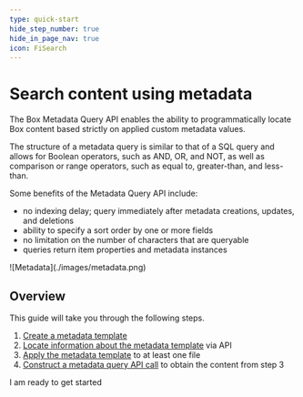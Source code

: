 ```yaml
---
type: quick-start
hide_step_number: true
hide_in_page_nav: true
icon: FiSearch
---
```


# Search content using metadata

The Box Metadata Query API enables the ability to programmatically locate Box
content based strictly on applied custom metadata values. 

The structure of a metadata query is similar to that of a SQL query and allows
for Boolean operators, such as AND, OR, and NOT, as well as comparison or range
operators, such as equal to, greater-than, and less-than. 

Some benefits of the Metadata Query API include: 
* no indexing delay; query immediately after metadata creations, updates, and
  deletions
* ability to specify a sort order by one or more fields
* no limitation on the number of characters that are queryable
* queries return item properties and metadata instances

<ImageFrame center>
    ![Metadata](./images/metadata.png)
</ImageFrame>

## Overview 

This guide will take you through the following steps.

1. [Create a metadata template][stepone]
2. [Locate information about the metadata template][steptwo] via API
3. [Apply the metadata template][stepthree] to at least one file
4. [Construct a metadata query API call][stepfour] to obtain the content
 from step 3

<Next>
  I am ready to get started
</Next>

[stepone]: g://search/quick-start/create-metadata-template/
[steptwo]: g://search/quick-start/locate-template-info/
[stepthree]: g://search/quick-start/apply-template-to-file/
[stepfour]: g://search/quick-start/metadata-query-api/
